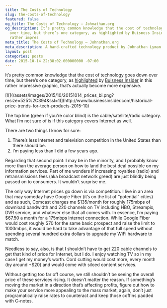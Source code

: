 ```yaml
---
title: The Costs of Technology
slug: the-costs-of-technology
featured: false
og_title: The Costs of Technology – Johnathan.org
og_description: It’s pretty common knowledge that the cost of technology goes down
  over time, but there’s one category, as highlighted by Buisness Insider in this
  rather impres
meta_title: The Costs of Technology – Johnathan.org
meta_description: A hand-crafted technology product by Johnathan Lyman
layout: post
categories: posts
date: 2015-10-14 22:38:02.000000000 -07:00
---
```


It’s pretty common knowledge that the cost of technology goes down over time, but there’s one category, as [highlighted](http://www.businessinsider.com/historical-price-trends-for-tech-products-2015-10) by [Buisness Insider](http://www.businessinsider.com/historical-price-trends-for-tech-products-2015-10) in this rather impressive graphic, that’s actually become more expensive.

<!--kg-card-begin: html-->[![](/assets/images/2015/10/20151014_prices_bi.png?resize=525%2C394&ssl=1)](http://www.businessinsider.com/historical-price-trends-for-tech-products-2015-10)<!--kg-card-end: html-->

The top line (green if you’re color blind) is the cable/satellite/radio category. What I’m not sure of is if this category covers Internet as well.

There are two things I know for sure:

1. There’s less Internet and television competition in the United States than there should be.
2. I’m paying less than I did a few years ago.

Regarding that second point: I may be in the minority, and I probably know more than the average person on how to land the best deal possible on my information services. Part of me wonders if increasing royalties (radio) and retransmissions fees (aka broadcast network greed) are just blindly being passed on to consumers. It wouldn’t surprise me.

The only way Internet prices go down is via competition. I live in an area that may someday have Google Fiber (it’s on the list of “potential” cities) and as such, Comcast charges me $135/month for roughly 175mbps of download bandwidth and 220 channels on TV including HBO, Streampix, DVR service, and whatever else that all comes with. In essence, I’m paying $67.50 a month for a 175mbps Internet connection. While Google Fiber would cost roughly $70 for the same basic prospect and raise the limit to 1000mbps, it would be hard to take advantage of that full speed without spending several hundred extra dollars to upgrade my WiFi hardware to match.

Needless to say, also, is that I shouldn’t have to get 220 cable channels to get that kind of price for Internet, but I do. I enjoy watching TV so in my case I get my money’s worth. Cord cutting would cost more, every month (by around +$20) and would come with siloed content services.

Without getting too far off course, we still shouldn’t be seeing the overall price of these services rising. It doesn’t matter the reason. If something’s moving the market in a direction that’s affecting profits, figure out how to make your service more appealing to the mass market, again, don’t just programatically raise rates to counteract and keep those coffins padded with C-notes.

